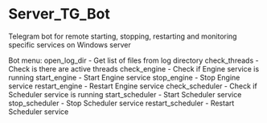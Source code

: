# Server_TG_Bot
Telegram bot for remote starting, stopping, restarting and monitoring specific services on Windows server

Bot menu:
open_log_dir - Get list of files from log directory
check_threads - Check is there are active threads
check_engine - Check if Engine service is running
start_engine - Start Engine service
stop_engine - Stop Engine service
restart_engine - Restart Engine service
check_scheduler - Check if Scheduler service is running
start_scheduler -  Start Scheduler service
stop_scheduler - Stop Scheduler service
restart_scheduler - Restart Scheduler service
